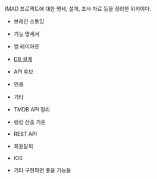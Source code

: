 IMAD 프로젝트에 대한 명세, 설계, 조사 자료 등을 정리한 위키이다.

- 브레인 스토밍

- 기능 명세서

- 앱 레이아웃

- [DB 설계](./DB-%EC%84%A4%EA%B3%84.md)

- API 후보


- 인증

- 기타

- TMDB API 정리

- 랭킹 산출 기준

- REST API

- 회원탈퇴

- iOS

- 기타 구현하면 좋을 기능들